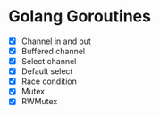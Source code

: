 # Golang Goroutines

- [x] Channel in and out
- [x] Buffered channel
- [x] Select channel
- [x] Default select
- [x] Race condition
- [x] Mutex
- [x] RWMutex